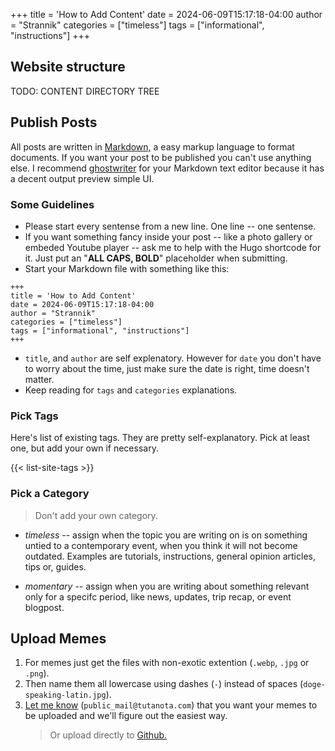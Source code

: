 +++
title = 'How to Add Content'
date = 2024-06-09T15:17:18-04:00
author = "Strannik"
categories = ["timeless"]
tags = ["informational", "instructions"]
+++

## Website structure

TODO: CONTENT DIRECTORY TREE

## Publish Posts

All posts are written in [Markdown,](https://www.markdownguide.org/basic-syntax/) a easy markup language to format documents.
If you want your post to be published you can't use anything else.
I recommend [ghostwriter](https://ghostwriter.kde.org/) for your Markdown text editor because it has a decent output preview simple UI.

### Some Guidelines

- Please start every sentense from a new line.
  One line -- one sentense.
- If you want something fancy inside your post -- like a photo gallery or embeded Youtube player -- ask me to help with the Hugo shortcode for it.
  Just put an "**ALL CAPS, BOLD**" placeholder when submitting.
- Start your Markdown file with something like this:

```
+++
title = 'How to Add Content'
date = 2024-06-09T15:17:18-04:00
author = "Strannik"
categories = ["timeless"]
tags = ["informational", "instructions"]
+++
```

- `title`, and `author` are self explenatory.
  However for `date` you don't have to worry about the time, just make sure the date is right, time doesn't matter.
- Keep reading for `tags` and `categories` explanations.

### Pick Tags

Here's list of existing tags.
They are pretty self-explanatory.
Pick at least one, but add your own if necessary.

{{< list-site-tags >}}

### Pick a Category

> Don't add your own category.

- _timeless_ -- assign when the topic you are writing on is on something untied to a contemporary event, when you think it will not become outdated. Examples are tutorials, instructions, general opinion articles, tips or, guides.

- _momentary_ -- assign when you are writing about something relevant only for a specifc period, like news, updates, trip recap, or event blogpost.

## Upload Memes

1. For memes just get the files with non-exotic extention (`.webp`, `.jpg` or `.png`).
2. Then name them all lowercase using dashes (`-`) instead of spaces (`doge-speaking-latin.jpg`).
3. [Let me know](mailto:public_mail@tutanota.com) (`public_mail@tutanota.com`) that you want your memes to be uploaded and we'll figure out the easiest way.
   > Or upload directly to [Github.](https://github.com/dev-strannik/latin-club-website)
